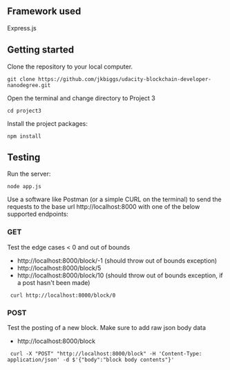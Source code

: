 ## Framework used
Express.js

## Getting started
Clone the repository to your local computer.
```
git clone https://github.com/jkbiggs/udacity-blockchain-developer-nanodegree.git
```

Open the terminal and change directory to Project 3
```
cd project3
```

Install the project packages:
```
npm install
```

## Testing
Run the server:
```
node app.js
```

Use a software like Postman (or a simple CURL on the terminal) to send the requests to the base url http://localhost:8000 with one of the below supported endpoints:

### GET
Test the edge cases < 0 and out of bounds
* http://localhost:8000/block/-1 (should throw out of bounds exception)
* http://localhost:8000/block/5
* http://localhost:8000/block/10 (should throw out of bounds exception, if a post hasn't been made)

```
 curl http://localhost:8000/block/0
```

### POST
Test the posting of a new block.  Make sure to add raw json body data 
* http://localhost:8000/block

```
 curl -X "POST" "http://localhost:8000/block" -H 'Content-Type: application/json' -d $'{"body":"block body contents"}'
```

